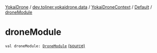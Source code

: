 [YokaiDrone](../../../index.md) / [dev.toliner.yokaidrone.data](../../index.md) / [YokaiDroneContext](../index.md) / [Default](index.md) / [droneModule](./drone-module.md)

# droneModule

`val droneModule: `[`DroneModule`](../../-drone-module/index.md) [(source)](https://github.com/toliner/YokaiDrone/tree/master/src/main/kotlin/dev/toliner/yokaidrone/data/YokaiDroneContext.kt#L13)